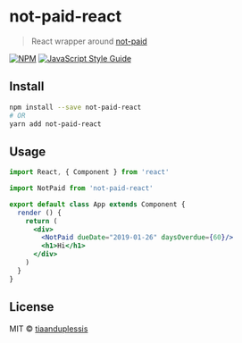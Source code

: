 # not-paid-react

> React wrapper around [not-paid](https://github.com/kleampa/not-paid)

[![NPM](https://img.shields.io/npm/v/not-paid-react.svg)](https://www.npmjs.com/package/not-paid-react) [![JavaScript Style Guide](https://img.shields.io/badge/code_style-standard-brightgreen.svg)](https://standardjs.com)

## Install

```bash
npm install --save not-paid-react
# OR
yarn add not-paid-react
```

## Usage

```jsx
import React, { Component } from 'react'

import NotPaid from 'not-paid-react'

export default class App extends Component {
  render () {
    return (
      <div>
        <NotPaid dueDate="2019-01-26" daysOverdue={60}/>
        <h1>Hi</h1>
      </div>
    )
  }
}
```

## License

MIT © [tiaanduplessis](https://github.com/tiaanduplessis)
